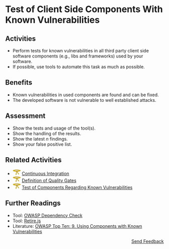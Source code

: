 # Test of Client Side Components With Known Vulnerabilities

## Activities

- Perform tests for known vulnerabilities in all third party client side software components (e.g., libs and frameworks) used by your software.
- If possible, use tools to automate this task as much as possible.

## Benefits

- Known vulnerabilities in used components are found and can be fixed.
- The developed software is not vulnerable to well established attacks.

## Assessment

- Show the tests and usage of the tool(s).
- Show the handling of the results.
- Show the latest *n* findings.
- Show your false positive list.

## Related Activities

- [<img src="https://raw.githubusercontent.com/AppSecure-nrw/security-belts/assets/belt-img/02_security-belt-yellow.svg" width="25" />](#) [Continuous Integration](../yellow/continuous-integration.md)
- [<img src="https://raw.githubusercontent.com/AppSecure-nrw/security-belts/assets/belt-img/02_security-belt-yellow.svg" width="25" />](#) [Definition of Quality Gates](../yellow/definition-of-quality-gates.md)
- [<img src="https://raw.githubusercontent.com/AppSecure-nrw/security-belts/assets/belt-img/02_security-belt-yellow.svg" width="25" />](#) [Test of Components Regarding Known Vulnerabilities](../yellow/test-of-components-regarding-known-vulnerabilities.md)

## Further Readings

- Tool: [OWASP Dependency Check](https://owasp.org/www-project-dependency-check)
- Tool: [Retire.js](https://retirejs.github.io/retire.js)
- Literature: [OWASP Top Ten: 9. Using Components with Known Vulnerabilities](https://owasp.org/www-project-top-ten/2017/A9_2017-Using_Components_with_Known_Vulnerabilities)

<p align="right"><a href="https://www.surveymonkey.de/r/MNWNVRB">Send Feedback</a></p>
